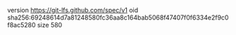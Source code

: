 version https://git-lfs.github.com/spec/v1
oid sha256:69248614d7a81248580fc36aa8c164bab5068f47407f0f6334e2f9c0f8ac5280
size 580
